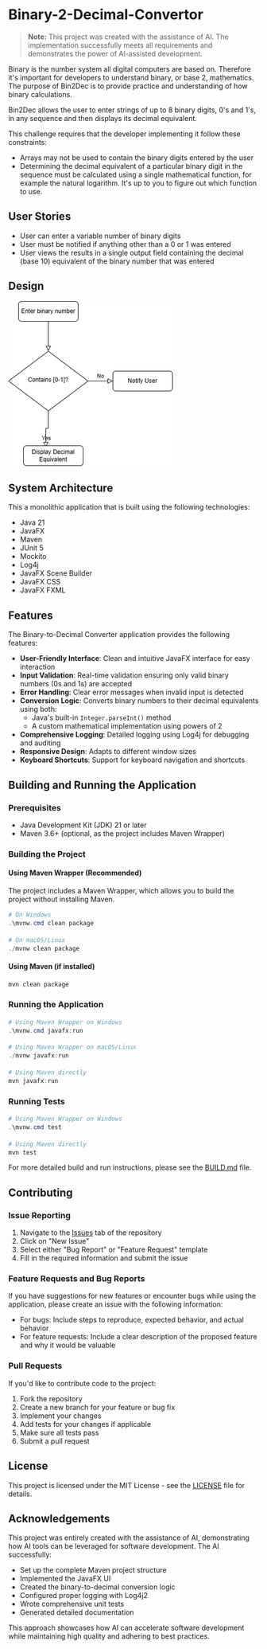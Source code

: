 # Binary-2-Decimal-Convertor

> **Note:** This project was created with the assistance of AI. The implementation successfully meets all requirements and demonstrates the power of AI-assisted development. 

Binary is the number system all digital computers are based on. Therefore it's important for developers to understand binary, or base 2, mathematics. The purpose of Bin2Dec is to provide practice and understanding of how binary calculations.

Bin2Dec allows the user to enter strings of up to 8 binary digits, 0's and 1's, in any sequence and then displays its decimal equivalent.

This challenge requires that the developer implementing it follow these constraints:

- Arrays may not be used to contain the binary digits entered by the user
- Determining the decimal equivalent of a particular binary digit in the sequence must be calculated using a single mathematical function, for example the natural logarithm. It's up to you to figure out which function to use.

## User Stories
- User can enter a variable number of binary digits
- User must be notified if anything other than a 0 or 1 was entered
- User views the results in a single output field containing the decimal (base 10) equivalent of the binary number that was entered

## Design

![image](design.png)

## System Architecture
This a monolithic application that is built using the following technologies:
- Java 21
- JavaFX
- Maven
- JUnit 5
- Mockito
- Log4j
- JavaFX Scene Builder
- JavaFX CSS
- JavaFX FXML

## Features

The Binary-to-Decimal Converter application provides the following features:

- **User-Friendly Interface**: Clean and intuitive JavaFX interface for easy interaction
- **Input Validation**: Real-time validation ensuring only valid binary numbers (0s and 1s) are accepted
- **Error Handling**: Clear error messages when invalid input is detected
- **Conversion Logic**: Converts binary numbers to their decimal equivalents using both:
  - Java's built-in `Integer.parseInt()` method
  - A custom mathematical implementation using powers of 2
- **Comprehensive Logging**: Detailed logging using Log4j for debugging and auditing
- **Responsive Design**: Adapts to different window sizes
- **Keyboard Shortcuts**: Support for keyboard navigation and shortcuts

## Building and Running the Application

### Prerequisites

- Java Development Kit (JDK) 21 or later
- Maven 3.6+ (optional, as the project includes Maven Wrapper)

### Building the Project

#### Using Maven Wrapper (Recommended)

The project includes a Maven Wrapper, which allows you to build the project without installing Maven.

```powershell
# On Windows
.\mvnw.cmd clean package

# On macOS/Linux
./mvnw clean package
```

#### Using Maven (if installed)

```powershell
mvn clean package
```

### Running the Application

```powershell
# Using Maven Wrapper on Windows
.\mvnw.cmd javafx:run

# Using Maven Wrapper on macOS/Linux
./mvnw javafx:run

# Using Maven directly
mvn javafx:run
```

### Running Tests

```powershell
# Using Maven Wrapper on Windows
.\mvnw.cmd test

# Using Maven directly
mvn test
```

For more detailed build and run instructions, please see the [BUILD.md](BUILD.md) file.

## Contributing

### Issue Reporting

1. Navigate to the [Issues](https://github.com/msjackiebrown/binary-2-decimal-convertor/issues) tab of the repository
2. Click on "New Issue"
3. Select either "Bug Report" or "Feature Request" template
4. Fill in the required information and submit the issue

### Feature Requests and Bug Reports

If you have suggestions for new features or encounter bugs while using the application, please create an issue with the following information:

- For bugs: Include steps to reproduce, expected behavior, and actual behavior
- For feature requests: Include a clear description of the proposed feature and why it would be valuable

### Pull Requests

If you'd like to contribute code to the project:

1. Fork the repository
2. Create a new branch for your feature or bug fix
3. Implement your changes
4. Add tests for your changes if applicable
5. Make sure all tests pass
6. Submit a pull request

## License

This project is licensed under the MIT License - see the [LICENSE](LICENSE) file for details.

## Acknowledgements

This project was entirely created with the assistance of AI, demonstrating how AI tools can be leveraged for software development. The AI successfully:

- Set up the complete Maven project structure
- Implemented the JavaFX UI
- Created the binary-to-decimal conversion logic
- Configured proper logging with Log4j2
- Wrote comprehensive unit tests
- Generated detailed documentation

This approach showcases how AI can accelerate software development while maintaining high quality and adhering to best practices.


